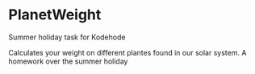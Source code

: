 # PlanetWeight
Summer holiday task for Kodehode

Calculates your weight on different plantes found in our solar system. 
A homework over the summer holiday
